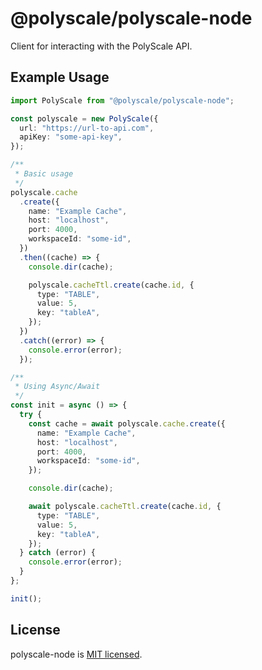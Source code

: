 # @polyscale/polyscale-node

Client for interacting with the PolyScale API.

## Example Usage

```typescript
import PolyScale from "@polyscale/polyscale-node";

const polyscale = new PolyScale({
  url: "https://url-to-api.com",
  apiKey: "some-api-key",
});

/**
 * Basic usage
 */
polyscale.cache
  .create({
    name: "Example Cache",
    host: "localhost",
    port: 4000,
    workspaceId: "some-id",
  })
  .then((cache) => {
    console.dir(cache);

    polyscale.cacheTtl.create(cache.id, {
      type: "TABLE",
      value: 5,
      key: "tableA",
    });
  })
  .catch((error) => {
    console.error(error);
  });

/**
 * Using Async/Await
 */
const init = async () => {
  try {
    const cache = await polyscale.cache.create({
      name: "Example Cache",
      host: "localhost",
      port: 4000,
      workspaceId: "some-id",
    });

    console.dir(cache);

    await polyscale.cacheTtl.create(cache.id, {
      type: "TABLE",
      value: 5,
      key: "tableA",
    });
  } catch (error) {
    console.error(error);
  }
};

init();
```

## License

polyscale-node is [MIT licensed](./LICENSE).
